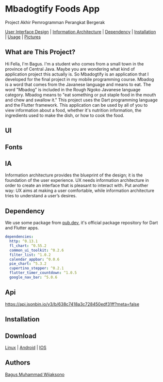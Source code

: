 # Mbadogtify Foods App 
Project Akhir Pemrogramman Perangkat Bergerak

[User Interface Design](#Ui) | [Information Architecture](#IA)  | [Dependency](#Dependency) | [Installation](#installation) | [Usage](#usage) | [Pictures](#picture)

## What are This Project?
Hi Fella, I'm Bagus. I'm a student who comes from a small town in the province of Central Java. Maybe you are wondering what kind of application project this actually is. So Mbadogtify is an application that I developed for the final project in my mobile programming course. Mbadog is a word that comes from the Javanese language and means to eat. The word "Mbadog" is included in the Rough Ngoko Javanese language category. Mbadog means to "eat something or put staple food in the mouth and chew and swallow it." This project uses the Dart programming language and the Flutter framework. This application can be used by all of you to view information about a food, whether it's nutrition information, the ingredients used to make the dish, or how to cook the food.

## UI

## Fonts

## IA 
Information architecture provides the blueprint of the design; it is the foundation of the user experience. UX needs information architecture in order to create an interface that is pleasant to interact with. Put another way: UX aims at making a user comfortable, while information architecture tries to understand a user’s desires.

## Dependency
We use some package from [pub.dev](https://pub.dev/), it's official package repository for Dart and Flutter apps.

```yaml
dependencies:
  http: ^0.13.1
  fl_chart: ^0.55.2
  common_ui_toolkit: ^0.2.6
  filter_list: ^1.0.2
  calendar_appbar: ^0.0.6
  pie_chart: ^5.3.2
  cupertino_stepper: ^0.2.1
  flutter_timer_countdown: ^1.0.5
  google_nav_bar: ^5.0.6
```
## Api

https://api.jsonbin.io/v3/b/638c7418a3c728450edf31ff?meta=false

## Installation


## Download
[Linux](https://www.youtube.com/watch?v=dQw4w9WgXcQ) | [Android](https://www.youtube.com/watch?v=dQw4w9WgXcQ) | [IOS](https://www.youtube.com/watch?v=dQw4w9WgXcQ)

## Authors
[Bagus Muhammad Wijaksono](https://github.com/baguswijaksono)

